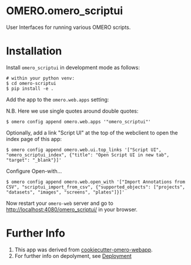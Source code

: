 OMERO.omero_scriptui
=======================

User Interfaces for running various OMERO scripts.

Installation
============

Install `omero_scriptui` in development mode as follows:

    # within your python venv:
    $ cd omero-scriptui
    $ pip install -e .

Add the app to the `omero.web.apps` setting:

N.B. Here we use single quotes around double quotes:

    $ omero config append omero.web.apps '"omero_scriptui"'

Optionally, add a link "Script UI" at the top of the webclient to
open the index page of this app:

    $ omero config append omero.web.ui.top_links '["Script UI", "omero_scriptui_index", {"title": "Open Script UI in new tab", "target": "_blank"}]'


Configure Open-with...

    $ omero config append omero.web.open_with '["Import Annotations from CSV", "scriptui_import_from_csv", {"supported_objects": ["projects", "datasets", "images", "screens", "plates"]}]'


Now restart your `omero-web` server and go to
<http://localhost:4080/omero_scriptui/> in your browser.


Further Info
============

1.  This app was derived from [cookiecutter-omero-webapp](https://github.com/ome/cookiecutter-omero-webapp).
2.  For further info on depolyment, see [Deployment](https://docs.openmicroscopy.org/latest/omero/developers/Web/Deployment.html)
